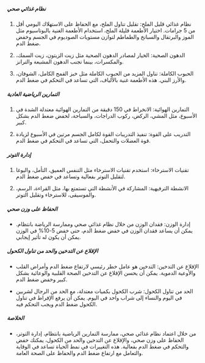 ##### نظام غذائي صحي
1. نظام غذائي قليل الملح: تقليل تناول الملح، مع الحفاظ على الاستهلاك اليومي أقل من 5 جرامات. اختيار الأطعمة قليلة الملح، استخدام الأطعمة الغنية بالبوتاسيوم مثل الموز والبرتقال والسبانخ والطماطم لتوازن مستويات الصوديوم في الجسم وخفض ضغط الدم.

3. الدهون الصحية: الخيار لمصادر الدهون الصحية مثل زيت الزيتون، زيت السمك، والمكسرات، بينما تجنب الدهون المشبعة والترانز.

4. الحبوب الكاملة: تناول المزيد من الحبوب الكاملة مثل خبز القمح الكامل، الشوفان، والأرز البني. هذه الأطعمة غنية بالألياف، التي تساعد في التحكم في ضغط الدم.

##### التمارين الرياضية العادية
1. التمارين الهوائية: الانخراط في 150 دقيقة من التمارين الهوائية معتدلة الشدة في الأسبوع، مثل المشي، الركض، ركوب الدراجات، والسباحة، لخفض ضغط الدم بشكل كبير.

2. التدريب على القوة: تنفيذ التدريبات القوة لكامل الجسم مرتين في الأسبوع لزيادة قوة العضلات والتحمل، التي تساعد في التحكم في ضغط الدم.

##### إدارة التوتر
1. تقنيات الاسترخاء: استخدم تقنيات الاسترخاء مثل التنفس العميق، التأمل، واليوغا لتقليل التوتر بفعالية وتساعد في خفض ضغط الدم.

1. الانشطة الترفيهية: المشاركة في الأنشطة التي تستمتع بها، مثل القراءة، الرسم، والموسيقى، للاسترخاء وتقليل التوتر.

##### الحفاظ على وزن صحي
 * إدارة الوزن: فقدان الوزن من خلال نظام غذائي صحي وممارسة الرياضة بانتظام. يمكن أن يساعد فقدان الوزن في خفض ضغط الدم، حتى خفض 5-10% في الوزن يمكن أن يكون له تأثير إيجابي.

##### الإقلاع عن التدخين والحد من تناول الكحول
 * الإقلاع عن التدخين: التدخين هو عامل خطر رئيسي لارتفاع ضغط الدم وأمراض القلب والأوعية الدموية. يمكن أن يحسن الإقلاع عن التدخين الصحة القلبية والوعائية بشكل كبير وخفض ضغط الدم.

* الحد من تناول الكحول: شرب الكحول بكميات معتدلة، مع الحد من الرجال لشربين في اليوم والنساء إلى شراب واحد في اليوم. يمكن أن يرفع الإفراط في تناول الكحول ضغط الدم ويجب التحكم فيه.

##### الخلاصة
* من خلال اعتماد نظام غذائي صحي، ممارسة التمارين الرياضية بانتظام، إدارة التوتر، الحفاظ على وزن صحي، والإقلاع عن التدخين والحد من الكحول، يمكنك خفض والتحكم في ضغط الدم بفعالية. هذه التغييرات في نمط الحياة تساعد في الوقاية والتعامل مع ارتفاع ضغط الدم والحفاظ على الصحة العامة.